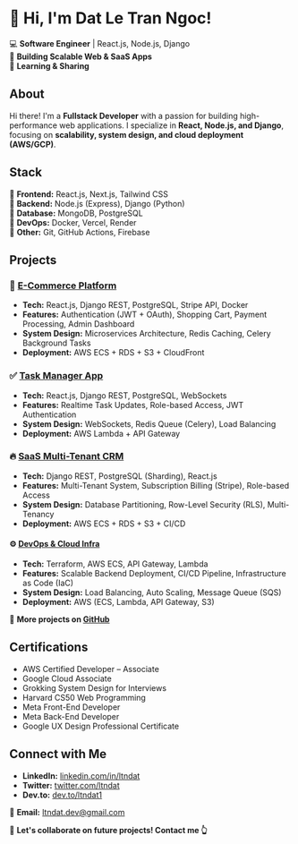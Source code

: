 # 👋 Hi, I'm Dat Le Tran Ngoc!  

💻 **Software Engineer** | React.js, Node.js, Django  
🚀 **Building Scalable Web & SaaS Apps**  
💬 **Learning & Sharing**  


## About  
Hi there! I'm a **Fullstack Developer** with a passion for building high-performance web applications. I specialize in **React, Node.js, and Django**, focusing on **scalability, system design, and cloud deployment (AWS/GCP)**.  


## Stack  
🔹 **Frontend:** React.js, Next.js, Tailwind CSS  
🔹 **Backend:** Node.js (Express), Django (Python)  
🔹 **Database:** MongoDB, PostgreSQL  
🔹 **DevOps:** Docker, Vercel, Render  
🔹 **Other:** Git, GitHub Actions, Firebase  


## Projects  

### 🛒 [E-Commerce Platform](https://github.com/ltndat/ecommerce-app)  
- **Tech:** React.js, Django REST, PostgreSQL, Stripe API, Docker  
- **Features:** Authentication (JWT + OAuth), Shopping Cart, Payment Processing, Admin Dashboard  
- **System Design:** Microservices Architecture, Redis Caching, Celery Background Tasks  
- **Deployment:** AWS ECS + RDS + S3 + CloudFront  

### ✅ [Task Manager App](https://github.com/ltndat/task-manager)  
- **Tech:** React.js, Django REST, PostgreSQL, WebSockets  
- **Features:** Realtime Task Updates, Role-based Access, JWT Authentication  
- **System Design:** WebSockets, Redis Queue (Celery), Load Balancing  
- **Deployment:** AWS Lambda + API Gateway  

### 🔥 [SaaS Multi-Tenant CRM](https://github.com/ltndat/saas-crm)
- **Tech:** Django REST, PostgreSQL (Sharding), React.js  
- **Features:** Multi-Tenant System, Subscription Billing (Stripe), Role-based Access  
- **System Design:** Database Partitioning, Row-Level Security (RLS), Multi-Tenancy  
- **Deployment:** AWS ECS + RDS + S3 + CI/CD  

#### ⚙️ [DevOps & Cloud Infra](https://github.com/ltndat/devops-project)
- **Tech:** Terraform, AWS ECS, API Gateway, Lambda  
- **Features:** Scalable Backend Deployment, CI/CD Pipeline, Infrastructure as Code (IaC)  
- **System Design:** Load Balancing, Auto Scaling, Message Queue (SQS)  
- **Deployment:** AWS (ECS, Lambda, API Gateway, S3)  

🔗 **More projects on [GitHub](https://github.com/ltndat?tab=repositories)**  


## Certifications  

- AWS Certified Developer – Associate   
- Google Cloud Associate   
- Grokking System Design for Interviews  
- Harvard CS50 Web Programming   
- Meta Front-End Developer   
- Meta Back-End Developer   
- Google UX Design Professional Certificate   


## Connect with Me  

- **LinkedIn:** [linkedin.com/in/ltndat](https://www.linkedin.com/in/ltndat)  
- **Twitter:** [twitter.com/ltndat](https://twitter.com/ltndat)  
- **Dev.to:** [dev.to/ltndat1](https://dev.to/ltndat1)  

📩 **Email:** ltndat.dev@gmail.com 

💬 **Let's collaborate on future projects! Contact me 👆**
